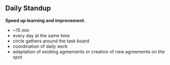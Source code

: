 ## Daily Standup


**Speed up learning and improvement.**

* ~15 min
* every day at the same time
* circle gathers around the task board
* coordination of daily work
* adaptation of existing agreements or creation of new agreements on the spot
